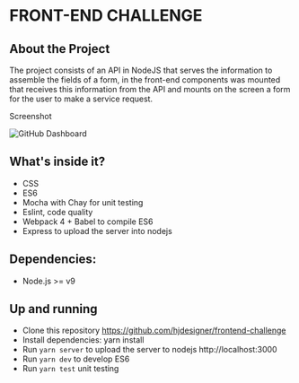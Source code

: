# FRONT-END CHALLENGE

## About the Project

The project consists of an API in NodeJS that serves the information to assemble the fields of a form, in the front-end components was mounted that receives this information from the API and mounts on the screen a form for the user to make a service request.

Screenshot

![GitHub Dashboard](https://henriquemelanda.com.br/assests/img/capa-get.png)

## What's inside it?
* CSS
* ES6 
* Mocha with Chay for unit testing
* Eslint, code quality
* Webpack 4 + Babel to compile ES6
* Express to upload the server into nodejs

## Dependencies:

* Node.js >= v9

## Up and running

* Clone this repository https://github.com/hjdesigner/frontend-challenge
* Install dependencies: yarn install
* Run `yarn server` to upload the server to nodejs http://localhost:3000
* Run `yarn dev` to develop ES6
* Run `yarn test` unit testing